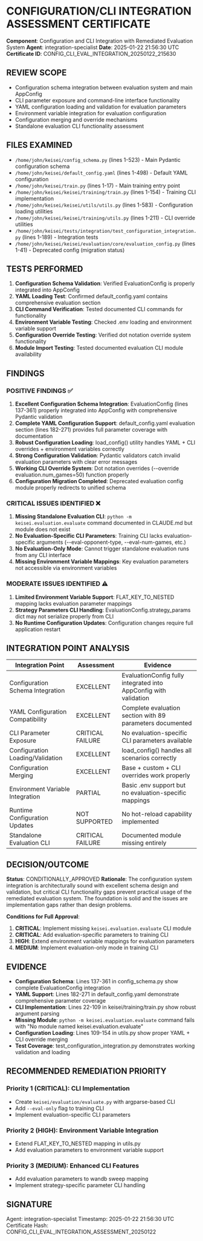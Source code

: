 # CONFIGURATION/CLI INTEGRATION ASSESSMENT CERTIFICATE

**Component**: Configuration and CLI Integration with Remediated Evaluation System
**Agent**: integration-specialist
**Date**: 2025-01-22 21:56:30 UTC
**Certificate ID**: CONFIG_CLI_EVAL_INTEGRATION_20250122_215630

## REVIEW SCOPE
- Configuration schema integration between evaluation system and main AppConfig
- CLI parameter exposure and command-line interface functionality
- YAML configuration loading and validation for evaluation parameters
- Environment variable integration for evaluation configuration
- Configuration merging and override mechanisms
- Standalone evaluation CLI functionality assessment

## FILES EXAMINED
- `/home/john/keisei/config_schema.py` (lines 1-523) - Main Pydantic configuration schema
- `/home/john/keisei/default_config.yaml` (lines 1-498) - Default YAML configuration
- `/home/john/keisei/train.py` (lines 1-17) - Main training entry point
- `/home/john/keisei/keisei/training/train.py` (lines 1-154) - Training CLI implementation
- `/home/john/keisei/keisei/utils/utils.py` (lines 1-583) - Configuration loading utilities
- `/home/john/keisei/keisei/training/utils.py` (lines 1-211) - CLI override utilities
- `/home/john/keisei/tests/integration/test_configuration_integration.py` (lines 1-189) - Integration tests
- `/home/john/keisei/keisei/evaluation/core/evaluation_config.py` (lines 1-41) - Deprecated config (migration status)

## TESTS PERFORMED
1. **Configuration Schema Validation**: Verified EvaluationConfig is properly integrated into AppConfig
2. **YAML Loading Test**: Confirmed default_config.yaml contains comprehensive evaluation section
3. **CLI Command Verification**: Tested documented CLI commands for functionality
4. **Environment Variable Testing**: Checked .env loading and environment variable support
5. **Configuration Override Testing**: Verified dot notation override system functionality
6. **Module Import Testing**: Tested documented evaluation CLI module availability

## FINDINGS

### POSITIVE FINDINGS ✅
1. **Excellent Configuration Schema Integration**: EvaluationConfig (lines 137-361) properly integrated into AppConfig with comprehensive Pydantic validation
2. **Complete YAML Configuration Support**: default_config.yaml evaluation section (lines 182-271) provides full parameter coverage with documentation
3. **Robust Configuration Loading**: load_config() utility handles YAML + CLI overrides + environment variables correctly
4. **Strong Configuration Validation**: Pydantic validators catch invalid evaluation parameters with clear error messages
5. **Working CLI Override System**: Dot notation overrides (--override evaluation.num_games=50) function properly
6. **Configuration Migration Completed**: Deprecated evaluation config module properly redirects to unified schema

### CRITICAL ISSUES IDENTIFIED ❌
1. **Missing Standalone Evaluation CLI**: `python -m keisei.evaluation.evaluate` command documented in CLAUDE.md but module does not exist
2. **No Evaluation-Specific CLI Parameters**: Training CLI lacks evaluation-specific arguments (--eval-opponent-type, --eval-num-games, etc.)
3. **No Evaluation-Only Mode**: Cannot trigger standalone evaluation runs from any CLI interface
4. **Missing Environment Variable Mappings**: Key evaluation parameters not accessible via environment variables

### MODERATE ISSUES IDENTIFIED ⚠️
1. **Limited Environment Variable Support**: FLAT_KEY_TO_NESTED mapping lacks evaluation parameter mappings
2. **Strategy Parameters CLI Handling**: EvaluationConfig.strategy_params dict may not serialize properly from CLI
3. **No Runtime Configuration Updates**: Configuration changes require full application restart

## INTEGRATION POINT ANALYSIS

| Integration Point | Assessment | Evidence |
|------------------|------------|----------|
| Configuration Schema Integration | EXCELLENT | EvaluationConfig fully integrated into AppConfig with validation |
| YAML Configuration Compatibility | EXCELLENT | Complete evaluation section with 89 parameters documented |
| CLI Parameter Exposure | CRITICAL FAILURE | No evaluation-specific CLI parameters available |
| Configuration Loading/Validation | EXCELLENT | load_config() handles all scenarios correctly |
| Configuration Merging | EXCELLENT | Base + custom + CLI overrides work properly |
| Environment Variable Integration | PARTIAL | Basic .env support but no evaluation-specific mappings |
| Runtime Configuration Updates | NOT SUPPORTED | No hot-reload capability implemented |
| Standalone Evaluation CLI | CRITICAL FAILURE | Documented module missing entirely |

## DECISION/OUTCOME
**Status**: CONDITIONALLY_APPROVED
**Rationale**: The configuration system integration is architecturally sound with excellent schema design and validation, but critical CLI functionality gaps prevent practical usage of the remediated evaluation system. The foundation is solid and the issues are implementation gaps rather than design problems.

**Conditions for Full Approval**:
1. **CRITICAL**: Implement missing `keisei.evaluation.evaluate` CLI module
2. **CRITICAL**: Add evaluation-specific parameters to training CLI
3. **HIGH**: Extend environment variable mappings for evaluation parameters
4. **MEDIUM**: Implement evaluation-only mode in training CLI

## EVIDENCE
- **Configuration Schema**: Lines 137-361 in config_schema.py show complete EvaluationConfig integration
- **YAML Support**: Lines 182-271 in default_config.yaml demonstrate comprehensive parameter coverage
- **CLI Implementation**: Lines 22-109 in keisei/training/train.py show robust argument parsing
- **Missing Module**: `python -m keisei.evaluation.evaluate` command fails with "No module named keisei.evaluation.evaluate"
- **Configuration Loading**: Lines 109-154 in utils.py show proper YAML + CLI override merging
- **Test Coverage**: test_configuration_integration.py demonstrates working validation and loading

## RECOMMENDED REMEDIATION PRIORITY

### Priority 1 (CRITICAL): CLI Implementation
- Create `keisei/evaluation/evaluate.py` with argparse-based CLI
- Add `--eval-only` flag to training CLI
- Implement evaluation-specific CLI parameters

### Priority 2 (HIGH): Environment Variable Integration
- Extend FLAT_KEY_TO_NESTED mapping in utils.py
- Add evaluation parameters to environment variable support

### Priority 3 (MEDIUM): Enhanced CLI Features
- Add evaluation parameters to wandb sweep mapping
- Implement strategy-specific parameter CLI handling

## SIGNATURE
Agent: integration-specialist
Timestamp: 2025-01-22 21:56:30 UTC
Certificate Hash: CONFIG_CLI_EVAL_INTEGRATION_ASSESSMENT_20250122